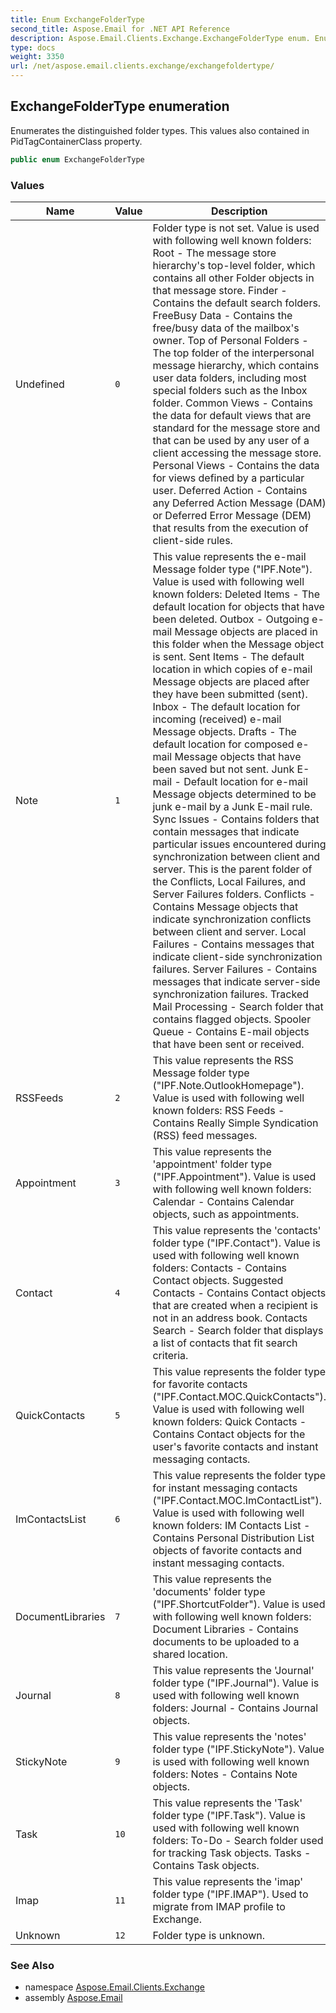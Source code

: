 ```yaml
---
title: Enum ExchangeFolderType
second_title: Aspose.Email for .NET API Reference
description: Aspose.Email.Clients.Exchange.ExchangeFolderType enum. Enumerates the distinguished folder types. This values also contained in PidTagContainerClass property
type: docs
weight: 3350
url: /net/aspose.email.clients.exchange/exchangefoldertype/
---
```

## ExchangeFolderType enumeration

Enumerates the distinguished folder types. This values also contained in PidTagContainerClass property.

```csharp
public enum ExchangeFolderType
```

### Values

| Name | Value | Description |
| --- | --- | --- |
| Undefined | `0` | Folder type is not set. Value is used with following well known folders: Root - The message store hierarchy's top-level folder, which contains all other Folder objects in that message store. Finder - Contains the default search folders. FreeBusy Data - Contains the free/busy data of the mailbox's owner. Top of Personal Folders - The top folder of the interpersonal message hierarchy, which contains user data folders, including most special folders such as the Inbox folder. Common Views - Contains the data for default views that are standard for the message store and that can be used by any user of a client accessing the message store. Personal Views - Contains the data for views defined by a particular user. Deferred Action - Contains any Deferred Action Message (DAM) or Deferred Error Message (DEM) that results from the execution of client-side rules. |
| Note | `1` | This value represents the e-mail Message folder type ("IPF.Note"). Value is used with following well known folders: Deleted Items - The default location for objects that have been deleted. Outbox - Outgoing e-mail Message objects are placed in this folder when the Message object is sent. Sent Items - The default location in which copies of e-mail Message objects are placed after they have been submitted (sent). Inbox - The default location for incoming (received) e-mail Message objects. Drafts - The default location for composed e-mail Message objects that have been saved but not sent. Junk E-mail - Default location for e-mail Message objects determined to be junk e-mail by a Junk E-mail rule. Sync Issues - Contains folders that contain messages that indicate particular issues encountered during synchronization between client and server. This is the parent folder of the Conflicts, Local Failures, and Server Failures folders. Conflicts - Contains Message objects that indicate synchronization conflicts between client and server. Local Failures - Contains messages that indicate client-side synchronization failures. Server Failures - Contains messages that indicate server-side synchronization failures. Tracked Mail Processing - Search folder that contains flagged objects. Spooler Queue - Contains E-mail objects that have been sent or received. |
| RSSFeeds | `2` | This value represents the RSS Message folder type ("IPF.Note.OutlookHomepage"). Value is used with following well known folders: RSS Feeds - Contains Really Simple Syndication (RSS) feed messages. |
| Appointment | `3` | This value represents the 'appointment' folder type ("IPF.Appointment"). Value is used with following well known folders: Calendar - Contains Calendar objects, such as appointments. |
| Contact | `4` | This value represents the 'contacts' folder type ("IPF.Contact"). Value is used with following well known folders: Contacts - Contains Contact objects. Suggested Contacts - Contains Contact objects that are created when a recipient is not in an address book. Contacts Search - Search folder that displays a list of contacts that fit search criteria. |
| QuickContacts | `5` | This value represents the folder type for favorite contacts ("IPF.Contact.MOC.QuickContacts"). Value is used with following well known folders: Quick Contacts - Contains Contact objects for the user's favorite contacts and instant messaging contacts. |
| ImContactsList | `6` | This value represents the folder type for instant messaging contacts ("IPF.Contact.MOC.ImContactList"). Value is used with following well known folders: IM Contacts List - Contains Personal Distribution List objects of favorite contacts and instant messaging contacts. |
| DocumentLibraries | `7` | This value represents the 'documents' folder type ("IPF.ShortcutFolder"). Value is used with following well known folders: Document Libraries - Contains documents to be uploaded to a shared location. |
| Journal | `8` | This value represents the 'Journal' folder type ("IPF.Journal"). Value is used with following well known folders: Journal - Contains Journal objects. |
| StickyNote | `9` | This value represents the 'notes' folder type ("IPF.StickyNote"). Value is used with following well known folders: Notes - Contains Note objects. |
| Task | `10` | This value represents the 'Task' folder type ("IPF.Task"). Value is used with following well known folders: To-Do - Search folder used for tracking Task objects. Tasks - Contains Task objects. |
| Imap | `11` | This value represents the 'imap' folder type ("IPF.IMAP"). Used to migrate from IMAP profile to Exchange. |
| Unknown | `12` | Folder type is unknown. |

### See Also

* namespace [Aspose.Email.Clients.Exchange](../../aspose.email.clients.exchange/)
* assembly [Aspose.Email](../../)


